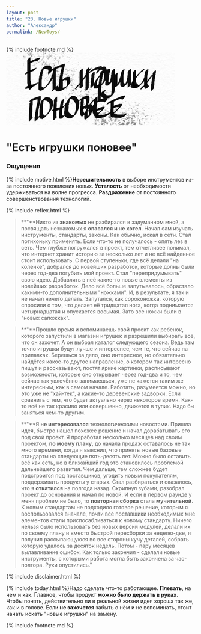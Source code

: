 ```yaml
---
layout: post
title: "23. Новые игрушки"
author: "Александр"
permalink: /NewToys/
---
```

{% include footnote.md %}
!["Бесполезные попытки удержаться на гребне прогресса"](/_img/23.jpg)
# "Есть игрушки поновее"

### Ощущения
{% include motive.html %}**Нерешительность** в выборе инструментов из-за постоянного появления новых.  **Усталость** от необходимости удерживаться на волне прогресса. **Раздражение** от постоянного совершенствования технологий.

{% include reflex.html %}
>**"**Никто из **знакомых** не разбирался в задуманном мной, а посвящать незнакомых я **опасался и не хотел**. Начал сам изучать инструменты, стандарты, законы. Как обычно, искал в сети. Стал потихоньку применять. Если что-то не получалось - опять лез в сеть. Чем глубже погружался в проект, тем отчетливее понимал, что интернет хранит историю за несколько лет и не всё найденное стоит использовать. С первой ступеньки, где всё делали "на коленке", добрался до новейших разработок, которые долны были через год-два погубить мой проект. Стал "перепридумывать" свою идею. Добавлять в неё какие-то новые элементы из новейших разработок. Дело всё больше запутывалось, обрастало какими-то дополнительными "ножками". И, в результате, я так и не начал ничего делать. Запутался, как сороконожка, которую спросили о том, что делает её тридцатая нога, когда поднимается четырнадцатая и опускается восьмая. Зато все ножки были в "новых сапожках".  

>**"**Прошло время и вспоминаешь свой проект как ребенок, которого запустили в магазин игрушек и разрешили выбирать всё, что он захочет. А он выбрал каталог следующего сезона. Ведь там точно игрушки будут лучше и интереснее, чем те, что сейчас на прилавках. Берешься за дело, оно интересное, но обязательно найдётся какое-то другое направление, о котором так интересно пишут и рассказывают, постят яркие картинки, расписывают возможности, которые оно открывает через год-два и то, чем сейчас так увлечённо занимаешься, уже не кажется таким же интересным, как в самом начале. Работать, разумеется можно, но это уже не "хай-тек", а какие-то деревенские задворки. Если сравнить с тем, что будет актуально через некоторое время. Как-то всё не так красиво или совершенно, движется в тупик. Надо бы заняться чем-то другим.

>**"**Я **не интересовался** технологическими новостями. Пришла идея, быстро нашел похожее решение и начал дорабатывать его под свой проект. Я проработал несколько месяцев над своим проектом, **по моему плану**, до начала продаж оставалось не так много времени, когда я выяснил, что приняты новые базовые стандарты на следующие пять-десять лет. Можно было оставить всё как есть, но в ближайший год это становилось проблемой дальнейшего развития. Чем дальше, тем сложнее будет подстроится под поставщиков, угодить новым покупателям, поддерживать продукты у старых. Стал разбираться и оказалось, что я **откатился** на полгода назад. Скрипнул зубами, разобрал проект до основания и начал по новой. И если в первом раунде у меня проблем не было, то **повторная сборка** стала **мучительной**. К новым стандартам не подходило готовое решение, которым я воспользовался вначале, почти все поставщики необходимых мне элементов стали приспосабливаться к новому стандарту. Ничего нельзя было использовать без новых версий модулей, делали их по своему плану и вместо быстрой пересборки за неделю-две, я получил рассыпающуюся во все стороны кучу деталей, собрать которую удалось за десяток недель. Потом - пару месяцев вылавливание ошибок. Как только закончил - сделали новые инструменты, с которыми работа могла быть закончена за час-полтора. Руки опустились."     


{% include disclaimer.html %}

{% include today.html %}Надо сделать что-то работающее. **Плевать**, на чем и как. Главное, чтобы продукт **можно было держать в руках**. Чтобы понять, действительно ли в реальной жизни идея хороша так же, как и в голове. Если **не захочется** забыть о нём и не вспоминать, стоит начать искать "новые игрушки" на замену.  

{% include footnote.md %}
